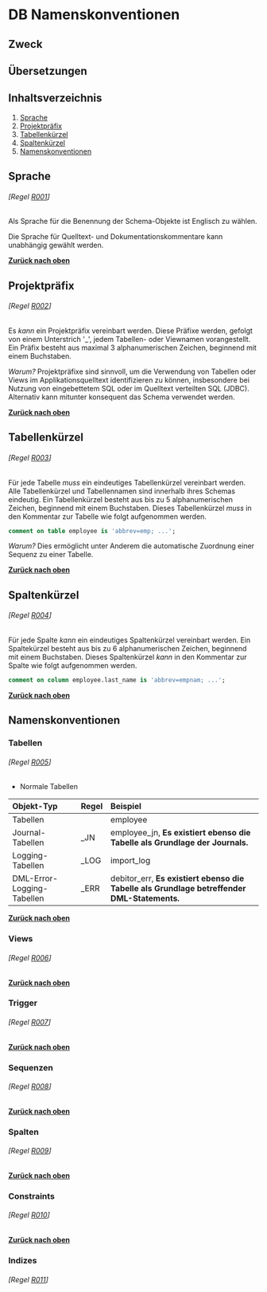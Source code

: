 # DB Namenskonventionen

## Zweck



## Übersetzungen


## Inhaltsverzeichnis



  1. [Sprache](#sprache)
  1. [Projektpräfix](#projektpräfix)
  1. [Tabellenkürzel](#tabellenkürzel)
  1. [Spaltenkürzel](#spaltenkürzel)
  1. [Namenskonventionen](#namenskonventionen)
## Sprache
###### [Regel [R001](#regel-r001)]

Als Sprache für die Benennung der Schema-Objekte ist Englisch zu wählen.

Die Sprache für Quelltext- und Dokumentationskommentare kann unabhängig gewählt werden.

**[Zurück nach oben](#inhaltsverzeichnis)**
## Projektpräfix
###### [Regel [R002](#regel-r002)]

Es _kann_ ein Projektpräfix vereinbart werden.
Diese Präfixe werden, gefolgt von einem Unterstrich '_', jedem Tabellen- oder Viewnamen vorangestellt.
Ein Präfix besteht aus maximal 3 alphanumerischen Zeichen, beginnend mit einem Buchstaben.

_Warum?_ Projektpräfixe sind sinnvoll, um die Verwendung von Tabellen oder Views im Applikationsquelltext identifizieren zu können, insbesondere bei Nutzung von
eingebettetem SQL oder im Quelltext verteilten SQL (JDBC). Alternativ kann mitunter konsequent das Schema verwendet werden.


**[Zurück nach oben](#inhaltsverzeichnis)**
## Tabellenkürzel
###### [Regel [R003](#regel-r003)]

Für jede Tabelle _muss_ ein eindeutiges Tabellenkürzel vereinbart werden.
Alle Tabellenkürzel und Tabellennamen sind innerhalb ihres Schemas eindeutig.
Ein Tabellenkürzel besteht aus bis zu 5 alphanumerischen Zeichen, beginnend mit einem Buchstaben.
Dieses Tabellenkürzel _muss_ in den Kommentar zur Tabelle wie folgt aufgenommen werden.

  ```sql
  comment on table employee is 'abbrev=emp; ...';
  ```

_Warum?_ Dies ermöglicht unter Anderem die automatische Zuordnung einer Sequenz zu einer Tabelle.


**[Zurück nach oben](#inhaltsverzeichnis)**
## Spaltenkürzel
###### [Regel [R004](#regel-r004)]


Für jede Spalte _kann_ ein eindeutiges Spaltenkürzel vereinbart werden.
Ein Spaltekürzel besteht aus bis zu 6 alphanumerischen Zeichen, beginnend mit einem Buchstaben.
Dieses Spaltenkürzel _kann_ in den Kommentar zur Spalte wie folgt aufgenommen werden.

  ```sql
  comment on column employee.last_name is 'abbrev=empnam; ...';
  ```


**[Zurück nach oben](#inhaltsverzeichnis)**
## Namenskonventionen

### Tabellen
###### [Regel [R005](#regel-r005)]

- Normale Tabellen

| Objekt-Typ | Regel | Beispiel |
|:---|:---|:---|
| Tabellen | <FachlicherName> | employee |
| Journal-Tabellen | <FachlicherName>_JN | employee_jn, __Es existiert ebenso die Tabelle <FachlicherName> als Grundlage der Journals.__ |
| Logging-Tabellen | <FachlicherName>_LOG | import_log |
| DML-Error-Logging-Tabellen | <FachlicherName>_ERR| debitor_err, __Es existiert ebenso die Tabelle <FachlicherName> als Grundlage betreffender DML-Statements.__ |










**[Zurück nach oben](#inhaltsverzeichnis)**
### Views
###### [Regel [R006](#regel-r006)]

**[Zurück nach oben](#inhaltsverzeichnis)**
### Trigger
###### [Regel [R007](#regel-r007)]

**[Zurück nach oben](#inhaltsverzeichnis)**
### Sequenzen
###### [Regel [R008](#regel-r008)]

**[Zurück nach oben](#inhaltsverzeichnis)**
### Spalten
###### [Regel [R009](#regel-r009)]

**[Zurück nach oben](#inhaltsverzeichnis)**
### Constraints
###### [Regel [R010](#regel-r010)]

**[Zurück nach oben](#inhaltsverzeichnis)**
### Indizes
###### [Regel [R011](#regel-r011)]




